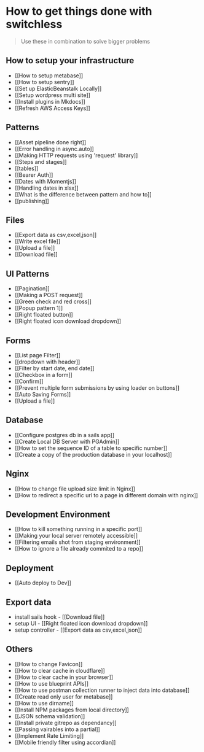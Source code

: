 # How to get things done with switchless

> Use these in combination to solve bigger problems


## How to setup your infrastructure
- [[How to setup metabase]]
- [[How to setup sentry]]
- [[Set up ElasticBeanstalk Locally]]
- [[Setup wordpress multi site]]
- [[Install plugins in Mkdocs]]
- [[Refresh AWS Access Keys]]


## Patterns
- [[Asset pipeline done right]]
- [[Error handling in async.auto]]
- [[Making HTTP requests using 'request' library]]
- [[Steps and stages]]
- [[tables]]
- [[Bearer Auth]]
- [[Dates with Momentjs]]
- [[Handling dates in xlsx]]
- [[What is the difference between pattern and how to]]
- [[publishing]]


## Files
- [[Export data as csv,excel,json]]
- [[Write excel file]]
- [[Upload a file]]
- [[Download file]]






## UI Patterns
- [[Pagination]]
- [[Making a POST request]]
- [[Green check and red cross]]
- [[Popup pattern 1]]
- [[Right floated button]]
- [[Right floated icon download dropdown]]


## Forms
- [[List page Filter]]
- [[dropdown with header]]
- [[Filter by start date, end date]]
- [[Checkbox in a form]]
- [[Confirm]]
- [[Prevent multiple form submissions by using loader on buttons]]
- [[Auto Saving Forms]]
- [[Upload a file]]




## Database
- [[Configure postgres db in a sails app]]
- [[Create Local DB Server with PGAdmin]]
- [[How to set the sequence ID of a table to specific number]]
- [[Create a copy of the production database in your localhost]]

## Nginx
- [[How to change file upload size limit in Nginx]]
- [[How to redirect a specific url to a page in different domain with nginx]]




## Development Environment
- [[How to kill something running in a specific port]]
- [[Making your local server remotely accessible]]
- [[Filtering emails shot from staging environment]]
- [[How to ignore a file already commited to a repo]]


## Deployment
- [[Auto deploy to Dev]]

## Export data
- install sails hook - [[Download file]]
- setup UI - [[Right floated icon download dropdown]]
- setup controller - [[Export data as csv,excel,json]]


## Others
- [[How to change Favicon]]
- [[How to clear cache in cloudflare]]
- [[How to clear cache in your browser]]
- [[How to use blueprint APIs]]
- [[How to use postman collection runner to inject data into database]]
- [[Create read only user for metabase]]
- [[How to use dirname]]
- [[Install NPM packages from local directory]]
- [[JSON schema validation]]
- [[Install private gitrepo as dependancy]]
- [[Passing vairables into a partial]]
- [[Implement Rate Limiting]]
- [[Mobile friendly filter using accordian]]